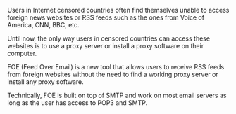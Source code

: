 Users in Internet censored countries often find themselves unable to access foreign news websites or RSS feeds such as the ones from Voice of America, CNN, BBC, etc.

Until now, the only way users in censored countries can access these websites is to use a proxy server or install a proxy software on their computer.

FOE (Feed Over Email) is a new tool that allows users to receive RSS feeds from foreign websites without the need to find a working proxy server or install any proxy software.

Technically, FOE is built on top of SMTP and work on most email servers as long as the user has access to POP3 and SMTP.